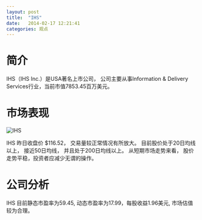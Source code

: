 ```yaml
---
layout: post
title:  "IHS"
date:   2014-02-17 12:21:41
categories: 观点
---
```


# 简介
IHS（IHS Inc.）是USA著名上市公司，
公司主要从事Information & Delivery Services行业，当前市值7853.45百万美元。

# 市场表现

![IHS](http://finviz.com/chart.ashx?t=IHS&ty=c&ta=1&p=d&s=l)

IHS 昨日收盘价 $116.52，
交易量较正常情况有所放大。
目前股价处于20日均线以上，
接近50日均线，
并且处于200日均线以上。
从短期市场走势来看，
股价走势平稳，投资者应减少无谓的操作。

# 公司分析
IHS 目前静态市盈率为59.45, 动态市盈率为17.99，每股收益1.96美元,
市场估值较为合理。
